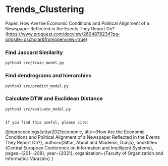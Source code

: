 # Trends_Clustering

Paper: How Are the Economic Conditions and Political Alignment of a Newspaper Reflected in the Events They Report On? (https://www.proquest.com/docview/2604878234?pq-origsite=gscholar&fromopenview=true)

### Find Jaccard Similarity
```
python3 src/train_model.py
```

### Find dendrograms and hierarchies
```
python3 src/predict_model.py
```

### Calculate DTW and Euclidean Distance
```
python3 src/evaluate_model.py


If you find this useful, please cite:

```
@inproceedings{sittar2021economic,
  title={How Are the Economic Conditions and Political Alignment of a Newspaper Reflected in the Events They Report On?},
  author={Sittar, Abdul and Mladenic, Dunja},
  booktitle={Central European Conference on Information and Intelligent Systems},
  pages={201--208},
  year={2021},
  organization={Faculty of Organization and Informatics Varazdin}
}
```
